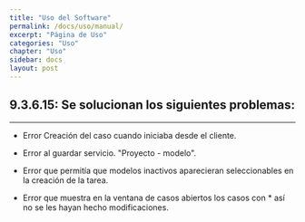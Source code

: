 ```yaml
---
title: "Uso del Software"
permalink: /docs/uso/manual/
excerpt: "Página de Uso"
categories: "Uso" 
chapter: "Uso" 
sidebar: docs
layout: post
---
```



## 9.3.6.15: Se solucionan los siguientes problemas:
---

- Error Creación del caso cuando iniciaba desde el cliente.  

- Error al guardar servicio. "Proyecto - modelo".

- Error que permitía que modelos inactivos aparecieran seleccionables en la creación de la tarea.

- Error que muestra en la ventana de casos abiertos los casos con * así no se les hayan hecho modificaciones.

